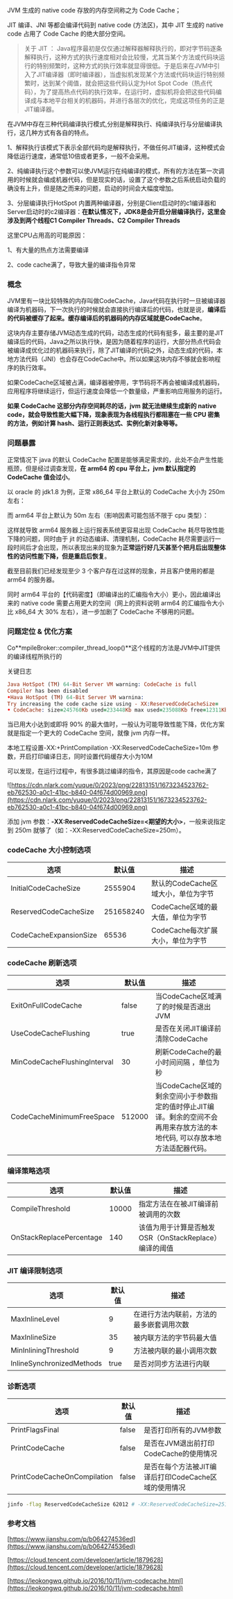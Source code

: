 
JVM 生成的 native code 存放的内存空间称之为 Code Cache；

JIT 编译、JNI 等都会编译代码到 native code (方法区)，其中 JIT 生成的 native code 占用了 Code Cache 的绝大部分空间。

> 关于 JIT ： Java程序最初是仅仅通过解释器解释执行的，即对字节码逐条解释执行，这种方式的执行速度相对会比较慢，尤其当某个方法或代码块运行的特别频繁时，这种方式的执行效率就显得很低。于是后来在JVM中引入了JIT编译器（即时编译器），当虚拟机发现某个方法或代码块运行特别频繁时，达到某个阈值，就会把这些代码认定为Hot Spot Code（热点代码），为了提高热点代码的执行效率，在运行时，虚拟机将会把这些代码编译成与本地平台相关的机器码，并进行各层次的优化，完成这项任务的正是JIT编译器。

在JVM中存在三种代码编译执行模式,分别是解释执行、纯编译执行与分层编译执行，这几种方式有各自的特点。

1、解释执行该模式下表示全部代码均是解释执行，不做任何JIT编译，这种模式会降低运行速度，通常低10倍或者更多，一般不会采用。

2、纯编译执行这个参数可以使JVM运行在纯编译的模式，所有的方法在第一次调用的时候就会编成机器代码，但是现实的话，设置了这个参数之后系统启动负载的确没有上升，但是随之而来的问题，启动的时间会大幅度增加。

3、分层编译执行HotSpot 内置两种编译器，分别是Client启动时的c1编译器和Server启动时的c2编译器：**在默认情况下，JDK8是会开启分层编译执行，这里会涉及到两个线程C1 Compiler Threads、C2 Compiler Threads**

这里CPU占用高的可能原因：

1、有大量的热点方法需要编译

2、code cache满了，导致大量的编译指令异常

### 概念

JVM里有一块比较特殊的内存叫做CodeCache，Java代码在执行时一旦被编译器编译为机器码，下一次执行的时候就会直接执行编译后的代码，也就是说，**编译后的代码被缓存了起来。缓存编译后的机器码的内存区域就是CodeCache**。

这块内存主要存储JVM动态生成的代码，动态生成的代码有挺多，最主要的是JIT编译后的代码，Java之所以执行快，是因为随着程序的运行，大部分热点代码会被编译成优化过的机器码来执行，除了JIT编译的代码之外，动态生成的代码，本地方法代码（JNI）也会存在CodeCache中。所以如果这块内存不够就会影响程序的执行效率。

如果CodeCache区域被占满，编译器被停用，字节码将不再会被编译成机器码，应用程序将继续运行，但运行速度会降低一个数量级，严重影响应用服务的运行。

**如果 CodeCache 这部分内存空间耗尽的话，jvm 就无法继续生成新的 native code，就会导致性能大幅下降，现象表现为各线程执行都阻塞在一些 CPU 密集的方法，例如计算 hash、运行正则表达式、实例化新对象等等。**

### 问题暴露

正常情况下 java 的默认 CodeCache 配置是能够满足需求的，此处不会产生性能瓶颈，但是经过调查发现，**在 arm64 的 cpu 平台上，jvm 默认指定的 CodeCache 值会过小**。

以 oracle 的 jdk1.8 为例，正常 x86_64 平台上默认的 CodeCache 大小为 250m 左右：

而 arm64 平台上默认为 50m 左右（影响因素可能包括不限于 cpu 类型）：

这样就导致 arm64 服务器上运行报表系统更容易出现 CodeCache 耗尽导致性能下降的问题，同时由于 jit 的动态编译、清理机制，CodeCache 耗尽需要运行一段时间后才会出现，所以表现出来的现象为**正常运行好几天甚至个把月后出现整体性的访问性能下降，但是重启后恢复**。

截至目前我们已经发现至少 3 个客户存在过这样的现象，并且客户使用的都是 arm64 的服务器。

同时 arm64 平台的【代码密度】（即编译出的汇编指令大小）更小，因此编译出来的 native code 需要占用更大的空间（网上的资料说明 arm64 的汇编指令大小比 x86_64 大 30% 左右），进一步加剧了 CodeCache 不够用的问题。

### 问题定位 & 优化方案

Co**mpileBroker::compiler_thread_loop()**这个线程的方法是JVM中JIT提供的编译线程所执行的

关键日志

```prolog
Java HotSpot (TM) 64-Bit Server VM warning: CodeCache is full
Compiler has been disabled
•Hava HotSpot (TM) 64-Bit Server VM warnina:
Try increasing the code cache size using - XX:ReservedCodeCacheSize=
• CodeCache: size=245760Kb used=233448Kb max used=235088Kb free=12311Kb bounds [0x00007f f05000000, 0×00007f0c4000000, 0×00007f f0c4000000] total blobs=54817 methods=52674 adapters=2046 compilation: enabled
```

当已用大小达到或即将 90% 的最大值时，一般认为可能导致性能下降，优化方案就是指定一个更大的 CodeCache 空间，就像 jvm 内存一样。

本地工程设置-XX:+PrintCompilation -XX:ReservedCodeCacheSize=10m 参数，开启打印编译日志，同时设置代码缓存大小为10M

可以发现，在运行过程中，有很多跳过编译的指令，其原因是code cache满了

![https://cdn.nlark.com/yuque/0/2023/png/22813151/1673234523762-eb762530-a0c1-41bc-b840-04f674d00969.png](https://cdn.nlark.com/yuque/0/2023/png/22813151/1673234523762-eb762530-a0c1-41bc-b840-04f674d00969.png)

添加 jvm 参数：**-XX:ReservedCodeCacheSize=<期望的大小>**，一般来说指定到 250m 就够了（如：-XX:ReservedCodeCacheSize=250m）。

### codeCache 大小控制选项

|选项|默认值|描述|
|---|---|---|
|InitialCodeCacheSize|2555904|默认的CodeCache区域大小，单位为字节|
|ReservedCodeCacheSize|251658240|CodeCache区域的最大值，单位为字节|
|CodeCacheExpansionSize|65536|CodeCache每次扩展大小，单位为字节|

### codeCache 刷新选项

|选项|默认值|描述|
|---|---|---|
|ExitOnFullCodeCache|false|当CodeCache区域满了的时候是否退出JVM|
|UseCodeCacheFlushing|true|是否在关闭JIT编译前清除CodeCache|
|MinCodeCacheFlushingInterval|30|刷新CodeCache的最小时间间隔 ，单位为秒|
|CodeCacheMinimumFreeSpace|512000|当CodeCache区域的剩余空间小于参数指定的值时停止JIT编译。剩余的空间不会再用来存放方法的本地代码, 可以存放本地方法适配器代码。|

### 编译策略选项

|选项|默认值|描述|
|---|---|---|
|CompileThreshold|10000|指定方法在在被JIT编译前被调用的次数|
|OnStackReplacePercentage|140|该值为用于计算是否触发OSR（OnStackReplace）编译的阈值|

### JIT 编译限制选项

|选项|默认值|描述|
|---|---|---|
|MaxInlineLevel|9|在进行方法内联前，方法的最多嵌套调用次数|
|MaxInlineSize|35|被内联方法的字节码最大值|
|MinInliningThreshold|9|方法被内联的最小调用次数|
|InlineSynchronizedMethods|true|是否对同步方法进行内联|

### 诊断选项

|选项|默认值|描述|
|---|---|---|
|PrintFlagsFinal|false|是否打印所有的JVM参数|
|PrintCodeCache|false|是否在JVM退出前打印CodeCache的使用情况|
|PrintCodeCacheOnCompilation|false|是否在每个方法被JIT编译后打印CodeCache区域的使用情况|

```bash
jinfo -flag ReservedCodeCacheSize 62012 # -XX:ReservedCodeCacheSize=251658240
```

### 参考文档

[https://www.jianshu.com/p/b064274536ed](https://www.jianshu.com/p/b064274536ed)

[https://cloud.tencent.com/developer/article/1879628](https://cloud.tencent.com/developer/article/1879628)

[https://leokongwq.github.io/2016/10/11/jvm-codecache.html](https://leokongwq.github.io/2016/10/11/jvm-codecache.html)